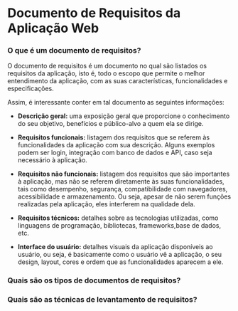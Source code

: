 # Documento de Requisitos da Aplicação Web


### O que é um documento de requisitos?
O documento de requisitos é um documento no qual são listados os requisitos da aplicação, isto é, todo o escopo que permite o melhor entendimento da aplicação, com as suas características, funcionalidades e especificações.

Assim, é interessante conter em tal documento as seguintes informações:
* **Descrição geral:** uma exposição geral que proporcione o conhecimento do seu objetivo, benefícios e público-alvo a quem ela se dirige.
  
* **Requisitos funcionais:** listagem dos requisitos que se referem às funcionalidades da aplicação com sua descrição. Alguns exemplos podem ser login, integração com banco de dados e API, caso seja necessário à aplicação.
  
* **Requisitos não funcionais:** listagem dos requisitos que são importantes à aplicação, mas não se referem diretamente às suas funcionalidades, tais como desempenho, segurança, compatibilidade com navegadores, acessibilidade e armazenamento. Ou seja, apesar de não serem funções realizadas pela aplicação, eles interferem na qualidade dela.

* **Requisitos técnicos:** detalhes sobre as tecnologias utilizadas, como linguagens de programação, bibliotecas, frameworks,base de dados, etc. 
  
* **Interface do usuário:** detalhes visuais da aplicação disponíveis ao usuário, ou seja, é basicamente como o usuário vê a aplicação, o seu design, layout, cores e ordem que as funcionalidades aparecem a ele.
  
### Quais são os tipos de documentos de requisitos?


### Quais são as técnicas de levantamento de requisitos?
